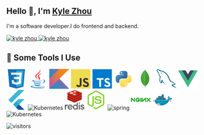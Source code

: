 <h2>Hello 👋, I'm <a href="https://ame-yu.github.io/">Kyle Zhou</a></h2>

<p>I'm a software developer.I do frontend and backend.</p>

<a href="https://github.com/ame-yu">
  <img img align="center" src="https://github-readme-stats.vercel.app/api/top-langs/?username=ame-yu&show_icons=true&langs_count=3&hide_border=true" alt="kyle zhou" />
</a>
<a href="https://github.com/ame-yu">
  <img img align="center" src="https://github-readme-stats.vercel.app/api?username=ame-yu&show_icons=true&hide_border=true" alt="kyle zhou" />
</a>


<h2>🚀 Some Tools I Use</h2>

<p align="left">
  
<img src="https://raw.githubusercontent.com/devicons/devicon/master/icons/css3/css3-original.svg" alt="css3" height="52px" />
<img src="https://raw.githubusercontent.com/devicons/devicon/master/icons/java/java-original.svg" alt="java" height="52px" />
<img src="https://raw.githubusercontent.com/devicons/devicon/master/icons/kotlin/kotlin-original.svg" alt="java" height="52px" />
<img src="https://raw.githubusercontent.com/devicons/devicon/master/icons/javascript/javascript-original.svg" alt="javascript" height="52px" />
<img src="https://raw.githubusercontent.com/devicons/devicon/master/icons/typescript/typescript-original.svg" alt="typescript" height="52px" />
<img src="https://raw.githubusercontent.com/devicons/devicon/master/icons/python/python-original.svg" alt="python" height="52px" />
<img src="https://raw.githubusercontent.com/devicons/devicon/master/icons/mongodb/mongodb-original.svg" alt="mongodb" height="52px" />
<img src="https://raw.githubusercontent.com/devicons/devicon/master/icons/mysql/mysql-original.svg" alt="mysql" height="52px" />
<img src="https://raw.githubusercontent.com/devicons/devicon/master/icons/vuejs/vuejs-original.svg" alt="vue" height="52px" />
<img src="https://raw.githubusercontent.com/devicons/devicon/master/icons/flutter/flutter-original.svg" alt="vue" height="52px" />
<img src="https://www.vectorlogo.zone/logos/tensorflow/tensorflow-icon.svg" alt="Kubernetes" height="52px" />
<img src="https://raw.githubusercontent.com/devicons/devicon/master/icons/redis/redis-original-wordmark.svg" alt="redis" height="52px" />
<img src="https://raw.githubusercontent.com/devicons/devicon/master/icons/nodejs/nodejs-original.svg" alt="nodejs" height="52px" />
<img src="https://www.vectorlogo.zone/logos/springio/springio-icon.svg" alt="spring" height="52px" />
<img src="https://raw.githubusercontent.com/devicons/devicon/master/icons/nginx/nginx-original.svg" alt="nginx" height="52px" />
<img src="https://raw.githubusercontent.com/devicons/devicon/master/icons/docker/docker-original.svg" alt="Docker" height="52px" />
<img src="https://www.vectorlogo.zone/logos/kubernetes/kubernetes-icon.svg" alt="Kubernetes" height="52px" />
</p>

<p><img src="https://visitor-badge.glitch.me/badge?page_id=ame-yu.ame-yu" alt="visitors" height="0px"></p>
